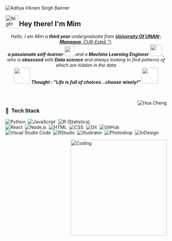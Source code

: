 ![Aditya Vikram Singh Banner](https://i.pinimg.com/1200x/e8/b3/22/e8b322f10201cf1f5bb6e130bad50acf.jpg)

<img alt="Night Coding" src="./assets/Hand%20Wave.gif" width='40' align="left"/><h2>Hey there! I'm Mim</h2>

<p align="center">
  <em>
    Hello, I am Mim a <b>third year</b> undergraduate from <a href="https://www.unan.edu.ni/"> <b>University Of UNAN-Managua</b>, CUR-Esteli ")</a>. <br>
    <b>a passionate self-learner</b> <img src="https://media.tenor.com/WILOSfQPu-AAAAAm/my-melodoy.webp" width="30px"> and a <b>Machine Learning Engineer</b>&nbsp;<img src="https://media.tenor.com/sUz9HU2JmzMAAAAm/cinnamoroll.webp" width="36px">&nbsp,<br>who is <b>obsessed</b>
    with <b>Data science</b> and always looking to find patterns of which are hidden in the data 
  </em> 
  <br>
  <img src="https://media.tenor.com/t_nQNJ-L8KUAAAAm/sleepy-bunny-lovely.webp" width="50" /> <b><i align="center">Thought : "Life is full of choices…choose wisely!”</i></b> <img src="https://media.tenor.com/JVresgLJNtkAAAAm/borboletas-butterflies.webp" width="50" />
</p>
<br><br>



<img alt="Hua Cheng" src="https://i.pinimg.com/originals/f8/7b/0f/f87b0fbd1780078472c3ea3937bf9fa6.gif" align="right"/>

### 🍓 &nbsp;Tech Stack

![Python](https://img.shields.io/badge/-Python-05122A?style=flat&logo=python)&nbsp;
![JavaScript](https://img.shields.io/badge/-JavaScript-05122A?style=flat&logo=javascript)&nbsp;
![R (Statistics)](https://img.shields.io/badge/-R-05122A?style=flat&logo=R&logoColor=276DC3)\
![React](https://img.shields.io/badge/-React-05122A?style=flat&logo=react)&nbsp;
![Node.js](https://img.shields.io/badge/-Node.js-05122A?style=flat&logo=node.js)&nbsp;
![HTML](https://img.shields.io/badge/-HTML-05122A?style=flat&logo=HTML5)&nbsp;
![CSS](https://img.shields.io/badge/-CSS-05122A?style=flat&logo=CSS3&logoColor=1572B6)&nbsp;
![Git](https://img.shields.io/badge/-Git-05122A?style=flat&logo=git)&nbsp;
![GitHub](https://img.shields.io/badge/-GitHub-05122A?style=flat&logo=github)&nbsp;
![Visual Studio Code](https://img.shields.io/badge/-Visual%20Studio%20Code-05122A?style=flat&logo=visual-studio-code&logoColor=007ACC)&nbsp;
![RStudio](https://img.shields.io/badge/-RStudio-05122A?style=flat&logo=rstudio)&nbsp;
![Illustrator](https://img.shields.io/badge/-Illustrator-05122A?style=flat&logo=adobe-illustrator)&nbsp;
![Photoshop](https://img.shields.io/badge/-Photoshop-05122A?style=flat&logo=adobe-photoshop)&nbsp;
![InDesign](https://img.shields.io/badge/-InDesign-05122A?style=flat&logo=adobe-indesign)

<img align="right" alt="Coding" width="300" src="https://cdn.dribbble.com/users/1277312/screenshots/14733298/media/39b1045e593737587dd60e42c8422d1f.gif" >
